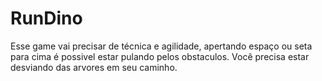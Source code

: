 # RunDino
Esse game vai precisar de técnica e agilidade, apertando espaço ou seta para cima é possivel estar pulando pelos obstaculos.
Você precisa estar desviando das arvores em seu caminho.
